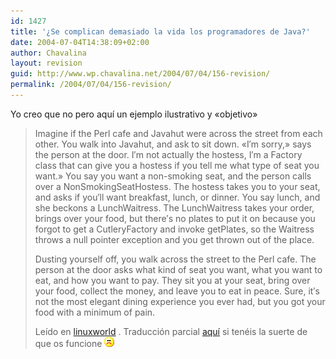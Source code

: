 ```yaml
---
id: 1427
title: '¿Se complican demasiado la vida los programadores de Java?'
date: 2004-07-04T14:38:09+02:00
author: Chavalina
layout: revision
guid: http://www.wp.chavalina.net/2004/07/04/156-revision/
permalink: /2004/07/04/156-revision/
---
```

Yo creo que no pero aquí un ejemplo ilustrativo y «objetivo» 

> Imagine if the Perl cafe and Javahut were across the street from each other. You walk into Javahut, and ask to sit down. «I′m sorry,» says the person at the door. I′m not actually the hostess, I′m a Factory class that can give you a hostess if you tell me what type of seat you want.» You say you want a non-smoking seat, and the person calls over a NonSmokingSeatHostess. The hostess takes you to your seat, and asks if you′ll want breakfast, lunch, or dinner. You say lunch, and she beckons a LunchWaitress. The LunchWaitress takes your order, brings over your food, but there′s no plates to put it on because you forgot to get a CutleryFactory and invoke getPlates, so the Waitress throws a null pointer exception and you get thrown out of the place.
> 
> Dusting yourself off, you walk across the street to the Perl cafe. The person at the door asks what kind of seat you want, what you want to eat, and how you want to pay. They sit you at your seat, bring over your food, collect the money, and leave you to eat in peace. Sure, it′s not the most elegant dining experience you ever had, but you got your food with a minimum of pain.
> 
> <p class="cita">
>   Leído en <a href=http://www.linuxworld.com/story/44251.htmtarget=′_blank′>linuxworld</a> . Traducción parcial <a href=http://www.lpsz.org/noticias/154 target=′_blank′>aquí</a> si tenéis la suerte de que os funcione <img src="/imagenes/emoticonos/triste.gif" alt="emo" />
> </p>